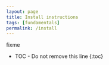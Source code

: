 ```yaml
---
layout: page
title: Install instructions
tags: [fundamentals]
permalink: /install
---
```


fixme

* TOC - Do not remove this line
{:toc}

